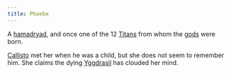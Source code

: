 ```yaml
---
title: Phoebe
---
```


A [hamadryad](../creatures/dryads#hamadryads), and once one of the 12 [Titans](../creatures/titans) from whom the [gods](../creatures/eternals) were born.

[Callisto](cal) met her when he was a child, but she does not seem to remember him. She claims the dying [Yggdrasil](../relics/yggdrasil) has clouded her mind.
